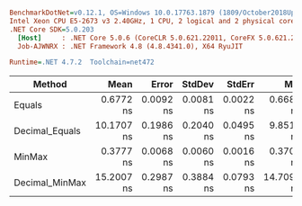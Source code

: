 ``` ini

BenchmarkDotNet=v0.12.1, OS=Windows 10.0.17763.1879 (1809/October2018Update/Redstone5)
Intel Xeon CPU E5-2673 v3 2.40GHz, 1 CPU, 2 logical and 2 physical cores
.NET Core SDK=5.0.203
  [Host]     : .NET Core 5.0.6 (CoreCLR 5.0.621.22011, CoreFX 5.0.621.22011), X64 RyuJIT
  Job-AJWNRX : .NET Framework 4.8 (4.8.4341.0), X64 RyuJIT

Runtime=.NET 4.7.2  Toolchain=net472  

```
|         Method |       Mean |     Error |    StdDev |    StdErr |        Min |        Max |     Median | Ratio | MannWhitney(5%) | RatioSD |
|--------------- |-----------:|----------:|----------:|----------:|-----------:|-----------:|-----------:|------:|---------------- |--------:|
|         Equals |  0.6772 ns | 0.0092 ns | 0.0081 ns | 0.0022 ns |  0.6680 ns |  0.6935 ns |  0.6746 ns |  1.00 |            Base |    0.00 |
| Decimal_Equals | 10.1707 ns | 0.1986 ns | 0.2040 ns | 0.0495 ns |  9.8519 ns | 10.5948 ns | 10.1375 ns | 15.00 |          Slower |    0.37 |
|         MinMax |  0.3777 ns | 0.0068 ns | 0.0060 ns | 0.0016 ns |  0.3700 ns |  0.3905 ns |  0.3776 ns |  0.56 |          Faster |    0.01 |
| Decimal_MinMax | 15.2007 ns | 0.2987 ns | 0.3884 ns | 0.0793 ns | 14.7090 ns | 15.9992 ns | 15.0561 ns | 22.54 |          Slower |    0.72 |
